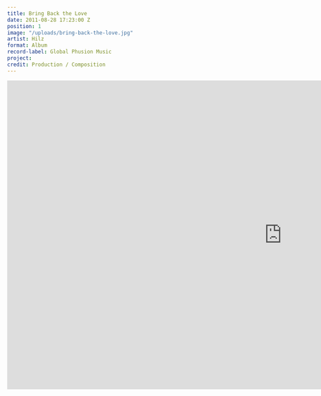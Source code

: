 ```yaml
---
title: Bring Back the Love
date: 2011-08-28 17:23:00 Z
position: 1
image: "/uploads/bring-back-the-love.jpg"
artist: Hilz
format: Album
record-label: Global Phusion Music
project: 
credit: Production / Composition
---
```


<div class="responsive-embed  widescreen">
 <iframe width="1280" height="720" src="https://www.youtube.com/embed/EByPDBMBxcU?rel=0&amp;showinfo=0" frameborder="0" allowfullscreen></iframe>
</div>